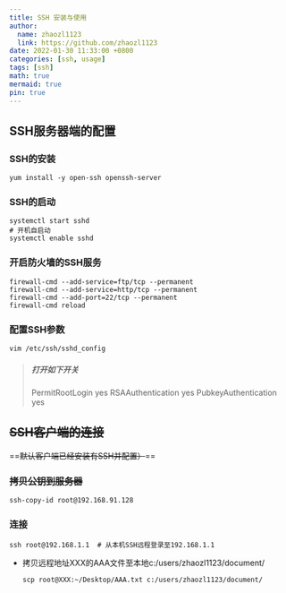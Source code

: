```yaml
---
title: SSH 安装与使用
author:
  name: zhaozl1123
  link: https://github.com/zhaozl1123
date: 2022-01-30 11:33:00 +0800
categories: [ssh, usage]
tags: [ssh]
math: true
mermaid: true
pin: true
---
```


## SSH服务器端的配置

### SSH的安装

```
yum install -y open-ssh openssh-server
```

### SSH的启动

```
systemctl start sshd
# 开机自启动
systemctl enable sshd
```

### 开启防火墙的SSH服务

```
firewall-cmd --add-service=ftp/tcp --permanent
firewall-cmd --add-service=http/tcp --permanent
firewall-cmd --add-port=22/tcp --permanent
firewall-cmd reload
```

### 配置SSH参数

```
vim /etc/ssh/sshd_config
```
> ##### 打开如下开关
>
> PermitRootLogin yes
> RSAAuthentication yes
> PubkeyAuthentication yes

## ~~SSH客户端的连接~~

==~~默认客户端已经安装有SSH并配置）~~==

### ~~拷贝公钥到服务器~~

```
ssh-copy-id root@192.168.91.128
```

### 连接

```
ssh root@192.168.1.1  # 从本机SSH远程登录至192.168.1.1
```

- 拷贝远程地址XXX的AAA文件至本地c:/users/zhaozl1123/document/

  ```
  scp root@XXX:~/Desktop/AAA.txt c:/users/zhaozl1123/document/
  ```

  

